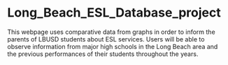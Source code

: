# Long_Beach_ESL_Database_project
This webpage uses comparative data from graphs in order to inform the parents of LBUSD students about ESL services. Users will be able to observe information from major high schools in the Long Beach area and the previous performances of their students throughout the years.
